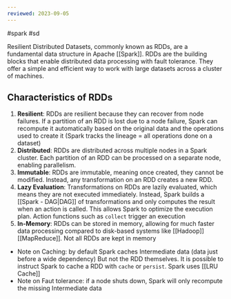 ```yaml
---
reviewed: 2023-09-05
---
```


#spark #sd

Resilient Distributed Datasets, commonly known as RDDs, are a fundamental data structure in Apache [[Spark]]. RDDs are the building blocks that enable distributed data processing with fault tolerance. They offer a simple and efficient way to work with large datasets across a cluster of machines.

## Characteristics of RDDs

1. **Resilient**: RDDs are resilient because they can recover from node failures. If a partition of an RDD is lost due to a node failure, Spark can recompute it automatically based on the original data and the operations used to create it (Spark tracks the lineage = all operations done on a dataset)
2. **Distributed**: RDDs are distributed across multiple nodes in a Spark cluster. Each partition of an RDD can be processed on a separate node, enabling parallelism.
3. **Immutable**: RDDs are immutable, meaning once created, they cannot be modified. Instead, any transformation on an RDD creates a new RDD.
4. **Lazy Evaluation**: Transformations on RDDs are lazily evaluated, which means they are not executed immediately. Instead, Spark builds a [[Spark - DAG|DAG]] of transformations and only computes the result when an action is called. This allows Spark to optimize the execution plan. Action functions such as `collect` trigger an execution
5. **In-Memory**: RDDs can be stored in memory, allowing for much faster data processing compared to disk-based systems like [[Hadoop]] [[MapReduce]]. Not all RDDs are kept in memory

- Note on Caching: by default Spark caches Intermediate data (data just before a wide dependency) But not the RDD themselves. It is possible to instruct Spark to cache a RDD with `cache` or `persist`. Spark uses [[LRU Cache]]
- Note on Faut tolerance: if a node shuts down, Spark will only recompute the missing Intermediate data
